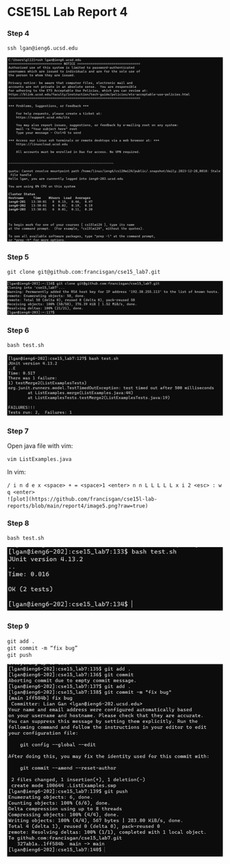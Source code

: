 
# CSE15L Lab Report 4

### Step 4
```
ssh lgan@ieng6.ucsd.edu
```
![plot](https://github.com/francisgan/cse15l-lab-reports/blob/main/report4/image6.png?raw=true)
### Step 5
```
git clone git@github.com:francisgan/cse15_lab7.git
```
![plot](https://github.com/francisgan/cse15l-lab-reports/blob/main/report4/image4.png?raw=true)
### Step 6
```
bash test.sh
```
![plot](https://github.com/francisgan/cse15l-lab-reports/blob/main/report4/image1.png?raw=true)
### Step 7
Open java file with vim:
```
vim ListExamples.java
```

In vim:
```
/ i n d e x <space> + = <space>1 <enter> n n L L L L L x i 2 <esc> : w q <enter>
![plot](https://github.com/francisgan/cse15l-lab-reports/blob/main/report4/image5.png?raw=true)
```
### Step 8
```
bash test.sh
```
![plot](https://github.com/francisgan/cse15l-lab-reports/blob/main/report4/image3.png?raw=true)
### Step 9
```
git add .
git commit -m “fix bug”
git push
```
![plot](https://github.com/francisgan/cse15l-lab-reports/blob/main/report4/image2.png?raw=true)
